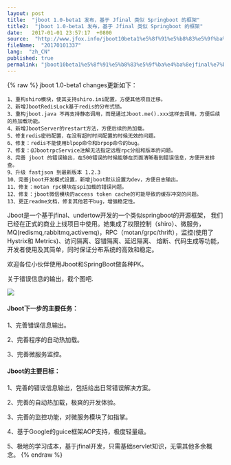 ```yaml
---
layout: post
title:  "jboot 1.0-beta1 发布，基于 Jfinal 类似 Springboot 的框架"
title2:  "jboot 1.0-beta1 发布，基于 Jfinal 类似 Springboot 的框架"
date:   2017-01-01 23:57:17  +0800
source:  "http://www.jfox.info/jboot10beta1%e5%8f%91%e5%b8%83%e5%9f%ba%e4%ba%8ejfinal%e7%b1%bb%e4%bc%bcspringboot%e7%9a%84%e6%a1%86%e6%9e%b6.html"
fileName:  "20170101337"
lang:  "zh_CN"
published: true
permalink: "jboot10beta1%e5%8f%91%e5%b8%83%e5%9f%ba%e4%ba%8ejfinal%e7%b1%bb%e4%bc%bcspringboot%e7%9a%84%e6%a1%86%e6%9e%b6.html"
---
```

{% raw %}
jboot 1.0-beta1 changes更新如下： 

    1、重构shiro模块，使其支持shiro.ini配置，方便其他项目迁移。
    2、新增JbootRedisLock基于redis的分布式锁。
    3、重构jboot.java 不再支持静态调用，而是通过Jboot.me().xxx这样去调用，方便后续的热加载功能。
    4、新增JbootServer的restart方法，方便后续的热加载。
    5、修复redis密码配置，在没有超时时间配置的时候无效的问题。
    6、修复：redis不能使用blpop命令和brpop命令的bug。
    7、修复：@JbootrpcService注解无法指定远程rpc分组和版本的问题。
    8、完善 jboot 的错误输出，在500错误的时候能够在页面清晰看到错误信息，方便开发排查。
    9、升级 fastjson 到最新版本 1.2.3
    10、完善jboot开发模式设置，新增jboot默认设置为dev，方便日志输出。
    11、修复：motan rpc模块在spi加载的错误问题。
    12、修复：jboot微信模块的access token cache的可能导致的缓存冲突的问题。
    13、更正readme文档，修复其他若干bug，增强稳定性。

Jboot是一个基于jfinal、undertow开发的一个类似springboot的开源框架， 我们已经在正式的商业上线项目中使用。她集成了权限控制（shiro）、微服务，MQ(redismq,rabbitmq,activemq)，RPC（motan/grpc/thrift），监控(使用了Hystrix和 Metrics)、访问隔离、容错隔离、延迟隔离、 熔断、代码生成等功能，开发者使用及其简单，同时保证分布系统的高效和稳定。

欢迎各位小伙伴使用Jboot和SpringBoot做各种PK。

关于错误信息的输出，截个图吧.

![](/wp-content/uploads/2017/07/1500040241.png)

#### Jboot下一步的主要任务：

1、完善错误信息输出。

2、完善程序的自动热加载。

3、完善微服务监控。 

#### Jboot的主要目标：

1、完善的错误信息输出，包括给出日常错误解决方案。

2、完善的自动热加载，极爽的开发体验。

3、完善的监控功能，对微服务模块了如指掌。

4、基于Google的guice框架AOP支持，极度轻量级。

5、极地的学习成本，基于jfinal开发，只需基础servlet知识，无需其他多余概念。
{% endraw %}
